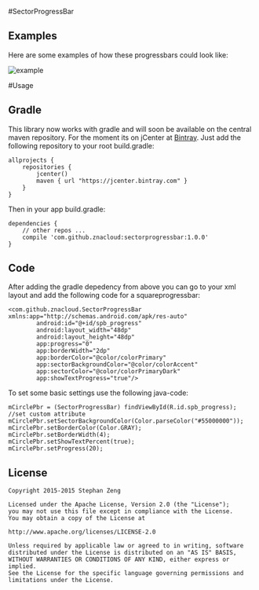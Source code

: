 #SectorProgressBar

Examples
-------

Here are some examples of how these progressbars could look like:

![example](http://e.hiphotos.baidu.com/image/pic/item/3b292df5e0fe9925f89a13b032a85edf8cb171bf.jpg)

#Usage

Gradle
-------

This library now works with gradle and will soon be available on the central maven repository. For the moment its on jCenter at [Bintray](https://bintray.com/mrwonderman/maven/squareprogressbar/view). Just add the following repository to your root build.gradle:

    allprojects {
        repositories {
            jcenter()
            maven { url "https://jcenter.bintray.com" }
        }
    }

Then in your app build.gradle:

    dependencies {
        // other repos ...
        compile 'com.github.znacloud:sectorprogressbar:1.0.0'
    }

Code
-------

After adding the gradle depedency from above you can go to your xml layout and add the following code for a squareprogressbar:

    <com.github.znacloud.SectorProgressBar xmlns:app="http://schemas.android.com/apk/res-auto"
            android:id="@+id/spb_progress"
            android:layout_width="48dp"
            android:layout_height="48dp"
            app:progress="0"
            app:borderWidth="2dp"
            app:borderColor="@color/colorPrimary"
            app:sectorBackgroundColor="@color/colorAccent"
            app:sectorColor="@color/colorPrimaryDark"
            app:showTextProgress="true"/>
    
To set some basic settings use the following java-code:

    mCirclePbr = (SectorProgressBar) findViewById(R.id.spb_progress);
    //set custom attribute
    mCirclePbr.setSectorBackgroundColor(Color.parseColor("#55000000"));
    mCirclePbr.setBorderColor(Color.GRAY);
    mCirclePbr.setBorderWidth(4);
    mCirclePbr.setShowTextPercent(true);
    mCirclePbr.setProgress(20);
    
License
-------

    Copyright 2015-2015 Stephan Zeng
    
    Licensed under the Apache License, Version 2.0 (the "License");
    you may not use this file except in compliance with the License.
    You may obtain a copy of the License at
    
    http://www.apache.org/licenses/LICENSE-2.0
    
    Unless required by applicable law or agreed to in writing, software
    distributed under the License is distributed on an "AS IS" BASIS,
    WITHOUT WARRANTIES OR CONDITIONS OF ANY KIND, either express or implied.
    See the License for the specific language governing permissions and
    limitations under the License.
    

    
    

